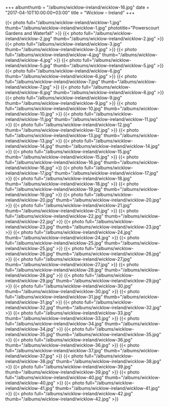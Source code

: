 +++
albumthumb = "/albums/wicklow-ireland/wicklow-16.jpg"
date = "2017-04-10T10:00:00+03:00"
title = "Wicklow – Ireland"
+++

{{< photo full="/albums/wicklow-ireland/wicklow-1.jpg" thumb="/albums/wicklow-ireland/wicklow-1.jpg" 
phototitle="Powerscourt Gardens and Waterfall" >}}
{{< photo full="/albums/wicklow-ireland/wicklow-2.jpg" 
         thumb="/albums/wicklow-ireland/wicklow-2.jpg"  >}}
{{< photo full="/albums/wicklow-ireland/wicklow-3.jpg" 
         thumb="/albums/wicklow-ireland/wicklow-3.jpg"  >}}
{{< photo full="/albums/wicklow-ireland/wicklow-4.jpg" 
         thumb="/albums/wicklow-ireland/wicklow-4.jpg"  >}}
{{< photo full="/albums/wicklow-ireland/wicklow-5.jpg" 
         thumb="/albums/wicklow-ireland/wicklow-5.jpg"  >}}
{{< photo full="/albums/wicklow-ireland/wicklow-6.jpg" 
         thumb="/albums/wicklow-ireland/wicklow-6.jpg"  >}}
{{< photo full="/albums/wicklow-ireland/wicklow-7.jpg" 
         thumb="/albums/wicklow-ireland/wicklow-7.jpg"  >}}
{{< photo full="/albums/wicklow-ireland/wicklow-8.jpg" 
         thumb="/albums/wicklow-ireland/wicklow-8.jpg"  >}}
{{< photo full="/albums/wicklow-ireland/wicklow-9.jpg" 
         thumb="/albums/wicklow-ireland/wicklow-9.jpg"  >}}
{{< photo full="/albums/wicklow-ireland/wicklow-10.jpg" 
         thumb="/albums/wicklow-ireland/wicklow-10.jpg"  >}}
{{< photo full="/albums/wicklow-ireland/wicklow-11.jpg" 
         thumb="/albums/wicklow-ireland/wicklow-11.jpg"  >}}
{{< photo full="/albums/wicklow-ireland/wicklow-12.jpg" 
         thumb="/albums/wicklow-ireland/wicklow-12.jpg"  >}}
{{< photo full="/albums/wicklow-ireland/wicklow-13.jpg" 
         thumb="/albums/wicklow-ireland/wicklow-13.jpg"  >}}
{{< photo full="/albums/wicklow-ireland/wicklow-14.jpg" 
         thumb="/albums/wicklow-ireland/wicklow-14.jpg"  >}}
{{< photo full="/albums/wicklow-ireland/wicklow-15.jpg" 
         thumb="/albums/wicklow-ireland/wicklow-15.jpg"  >}}
{{< photo full="/albums/wicklow-ireland/wicklow-16.jpg" 
         thumb="/albums/wicklow-ireland/wicklow-16.jpg"  >}}
{{< photo full="/albums/wicklow-ireland/wicklow-17.jpg" 
         thumb="/albums/wicklow-ireland/wicklow-17.jpg"  >}}
{{< photo full="/albums/wicklow-ireland/wicklow-18.jpg" 
         thumb="/albums/wicklow-ireland/wicklow-18.jpg"  >}}
{{< photo full="/albums/wicklow-ireland/wicklow-19.jpg" 
         thumb="/albums/wicklow-ireland/wicklow-19.jpg"  >}}
{{< photo full="/albums/wicklow-ireland/wicklow-20.jpg" 
         thumb="/albums/wicklow-ireland/wicklow-20.jpg"  >}}
{{< photo full="/albums/wicklow-ireland/wicklow-21.jpg" 
         thumb="/albums/wicklow-ireland/wicklow-21.jpg"  >}}
{{< photo full="/albums/wicklow-ireland/wicklow-22.jpg" 
         thumb="/albums/wicklow-ireland/wicklow-22.jpg"  >}}
{{< photo full="/albums/wicklow-ireland/wicklow-23.jpg" 
         thumb="/albums/wicklow-ireland/wicklow-23.jpg"  >}}
{{< photo full="/albums/wicklow-ireland/wicklow-24.jpg" 
         thumb="/albums/wicklow-ireland/wicklow-24.jpg"  >}}
{{< photo full="/albums/wicklow-ireland/wicklow-25.jpg" 
         thumb="/albums/wicklow-ireland/wicklow-25.jpg"  >}}
{{< photo full="/albums/wicklow-ireland/wicklow-26.jpg" 
         thumb="/albums/wicklow-ireland/wicklow-26.jpg"  >}}
{{< photo full="/albums/wicklow-ireland/wicklow-27.jpg" 
         thumb="/albums/wicklow-ireland/wicklow-27.jpg"  >}}
{{< photo full="/albums/wicklow-ireland/wicklow-28.jpg" 
         thumb="/albums/wicklow-ireland/wicklow-28.jpg"  >}}
{{< photo full="/albums/wicklow-ireland/wicklow-29.jpg" 
         thumb="/albums/wicklow-ireland/wicklow-29.jpg"  >}}
{{< photo full="/albums/wicklow-ireland/wicklow-30.jpg" 
         thumb="/albums/wicklow-ireland/wicklow-30.jpg"  >}}
{{< photo full="/albums/wicklow-ireland/wicklow-31.jpg" 
         thumb="/albums/wicklow-ireland/wicklow-31.jpg"  >}}
{{< photo full="/albums/wicklow-ireland/wicklow-32.jpg" 
         thumb="/albums/wicklow-ireland/wicklow-32.jpg"  >}}
{{< photo full="/albums/wicklow-ireland/wicklow-33.jpg" 
         thumb="/albums/wicklow-ireland/wicklow-33.jpg"  >}}
{{< photo full="/albums/wicklow-ireland/wicklow-34.jpg" 
         thumb="/albums/wicklow-ireland/wicklow-34.jpg"  >}}
{{< photo full="/albums/wicklow-ireland/wicklow-35.jpg" 
         thumb="/albums/wicklow-ireland/wicklow-35.jpg"  >}}
{{< photo full="/albums/wicklow-ireland/wicklow-36.jpg" 
         thumb="/albums/wicklow-ireland/wicklow-36.jpg"  >}}
{{< photo full="/albums/wicklow-ireland/wicklow-37.jpg" 
         thumb="/albums/wicklow-ireland/wicklow-37.jpg"  >}}
{{< photo full="/albums/wicklow-ireland/wicklow-38.jpg" 
         thumb="/albums/wicklow-ireland/wicklow-38.jpg"  >}}
{{< photo full="/albums/wicklow-ireland/wicklow-39.jpg" 
         thumb="/albums/wicklow-ireland/wicklow-39.jpg"  >}}
{{< photo full="/albums/wicklow-ireland/wicklow-40.jpg" 
         thumb="/albums/wicklow-ireland/wicklow-40.jpg"  >}}
{{< photo full="/albums/wicklow-ireland/wicklow-41.jpg" 
         thumb="/albums/wicklow-ireland/wicklow-41.jpg"  >}}
{{< photo full="/albums/wicklow-ireland/wicklow-42.jpg" 
         thumb="/albums/wicklow-ireland/wicklow-42.jpg"  >}}
